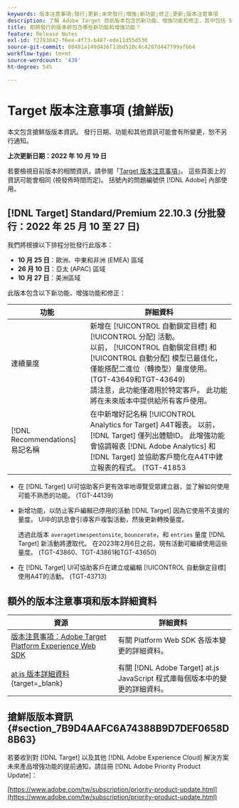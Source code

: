 ```yaml
---
keywords: 版本注意事項;發行;更新;未來發行;增強;新功能;修正;更新;版本注意事項
description: 了解 Adobe Target 目前版本包含的新功能、增強功能和修正，其中包括 SDK、API 和 JavaScript 程式庫。
title: 即將發行的版本將包含哪些新功能和增強功能？
feature: Release Notes
exl-id: f2783042-f6ee-4f73-b487-ede11d55d530
source-git-commit: 80481a149d436f13bd510c4c4287d447799afbb4
workflow-type: tm+mt
source-wordcount: '430'
ht-degree: 54%

---
```


# Target 版本注意事項 (搶鮮版)

本文包含搶鮮版版本資訊。 發行日期、功能和其他資訊可能會有所變更，恕不另行通知。

**上次更新日期：2022 年 10 月 19 日**

若要檢視目前版本的相關資訊，請參閱「[Target 版本注意事項](release-notes.md)」。 這些頁面上的資訊可能會相同 (視發佈時間而定)。 括號內的問題編號供 [!DNL Adobe] 內部使用。

## [!DNL Target] Standard/Premium 22.10.3 (分批發行：2022 年 25 月 10 至 27 日)

我們將根據以下排程分批發行此版本：

* **10 月 25 日**：歐洲、中東和非洲 (EMEA) 區域
* **26 月 10 日**：亞太 (APAC) 區域
* **10 月 27 日**：美洲區域

此版本包含以下新功能、增強功能和修正：

| 功能 | 詳細資料 |
| --- | --- |
| 連續量度 | 新增在 [!UICONTROL 自動鎖定目標] 和 [!UICONTROL 分配] 活動。<br>以前， [!UICONTROL 自動鎖定目標] 和 [!UICONTROL 自動分配] 模型已最佳化，僅能搭配二進位（轉換型）量度使用。 (TGT-43649和TGT-43649)<BR>請注意，此功能僅適用於特定客戶。 此功能將在未來版本中提供給所有客戶使用。 |
| [!DNL Recommendations] 易記名稱 | 在中新增好記名稱 [!UICONTROL Analytics for Target] A4T報表。 以前， [!DNL Target] 僅列出體驗ID。 此增強功能會協調報表 [!DNL Adobe Analytics] 和 [!DNL Target] 並協助客戶簡化在A4T中建立報表的程式。 (TGT-41853 |

* 在 [!DNL Target] UI可協助客戶更有效率地導覽受眾建立器，並了解如何使用可能不熟悉的功能。 (TGT-44139)
* 新增功能，以防止客戶編輯已停用的活動 [!DNL Target] 因為它使用不支援的量度。 UI中的訊息會引導客戶複製活動，然後更新轉換量度。

   透過此版本 `averagetimespentonsite`, `bouncerate`，和 `entries` 量度 [!DNL Target] 新活動將遭取代。 在2023年2月6日之前，現有活動可繼續使用這些量度。 (TGT-43860、TGT-43861和TGT-43650)

* 在 [!DNL Target] UI可協助客戶在建立或編輯 [!UICONTROL 自動鎖定目標] 使用A4T的活動。 (TGT-43713)

## 額外的版本注意事項和版本詳細資料

| 資源 | 詳細資料 |
|--- |--- |
| [版本注意事項：Adobe Target Platform Experience Web SDK](https://experienceleague.adobe.com/docs/experience-platform/edge/release-notes.html?lang=zh-Hant) | 有關 Platform Web SDK 各版本變更的詳細資料。 |
| [at.js 版本詳細資料](https://developer.adobe.com/target/implement/client-side/atjs/target-atjs-versions/){target=_blank} | 有關 [!DNL Adobe Target] at.js JavaScript 程式庫每個版本中的變更的詳細資料。 |


## 搶鮮版版本資訊 {#section_7B9D4AAFC6A74388B9D7DEF0658D8B63}

若要收到對 [!DNL Target] 以及其他 [!DNL Adobe Experience Cloud] 解決方案未來產品增強功能的提前通知，請註冊 [!DNL Adobe Priority Product Update]：

[https://www.adobe.com/tw/subscription/priority-product-update.html](https://www.adobe.com/tw/subscription/priority-product-update.html)
